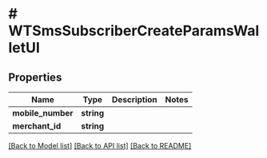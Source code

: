 # # WTSmsSubscriberCreateParamsWalletUI

## Properties

Name | Type | Description | Notes
------------ | ------------- | ------------- | -------------
**mobile_number** | **string** |  |
**merchant_id** | **string** |  |

[[Back to Model list]](../../README.md#models) [[Back to API list]](../../README.md#endpoints) [[Back to README]](../../README.md)
